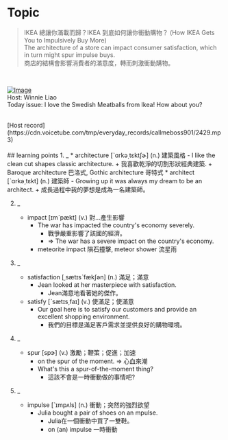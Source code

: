 # Topic

> IKEA 總讓你滿載而歸？IKEA 到底如何讓你衝動購物？ (How IKEA Gets You to Impulsively Buy More) <br>
> The architecture of a store can impact consumer satisfaction, which in turn might spur impulse buys. <br>
> 商店的結構會影響消費者的滿意度，轉而刺激衝動購物。

 <br>

[![Image](https://cdn.voicetube.com/assets/thumbnails/WYKUJgMRQ7A.jpg)](https://www.youtube.com/embed/WYKUJgMRQ7A?rel=0&showinfo=0&cc_load_policy=0&controls=1&autoplay=1&iv_load_policy=3&playsinline=1&wmode=transparent&start=46&end=53&enablejsapi=1&origin=https://tw.voicetube.com&widgetid=1)<br>
Host: Winnie Liao
<br>Today issue: I love the Swedish Meatballs from Ikea! How about you?


<br>
[Host record](https://cdn.voicetube.com/tmp/everyday_records/callmeboss901/2429.mp3)
<br><br>
## learning points
1. _
	* architecture [ˋɑrkə͵tɛktʃɚ] (n.) 建築風格
		- I like the clean cut shapes classic architecture.
			+ 我喜歡乾淨的切割形狀經典建築.
			+ Baroque architecture 巴洛式, Gothic architecture 哥特式
	* architect [ˋɑrkə͵tɛkt] (n.) 建築師
		- Growing up it was always my dream to be an architect.
			+ 成長過程中我的夢想是成為一名建築師。

2. _
	* impact [ɪmˋpækt] (v.) 對…產生影響
		- The war has impacted the country's economy severely.
			+ 戰爭嚴重影響了該國的經濟。
			+ => The war has a severe impact on the country's economy.
		- meteorite impact 隕石撞擊, meteor shower 流星雨

3. _
	* satisfaction [͵sætɪsˋfækʃən] (n.) 滿足；滿意
		- Jean looked at her masterpiece with satisfaction.
			+ Jean滿意地看著她的傑作。
	* satisfy [ˋsætɪs͵faɪ] (v.) 使滿足；使滿意
		- Our goal here is to satisfy our customers and provide an excellent shopping environment.
			+ 我們的目標是滿足客戶需求並提供良好的購物環境。

4. _
	* spur [spɝ] (v.) 激勵；鞭策；促進；加速
		- on the spur of the moment. => 心血來潮
		- What's this a spur-of-the-moment thing?
			+ 這該不會是一時衝動做的事情吧?

5. _
	* impulse [ˋɪmpʌls] (n.) 衝動；突然的強烈欲望
		- Julia bought a pair of shoes on an mpulse.
			+ Julia在一個衝動中買了一雙鞋。
			+ on (an) impulse 一時衝動
